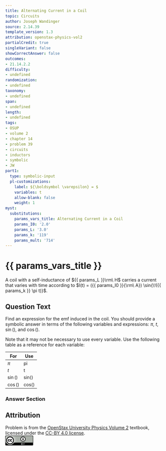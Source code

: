 ```yaml
---
title: Alternating Current in a Coil
topic: Circuits
author: Joseph Wandinger
source: 2.14.39
template_version: 1.3
attribution: openstax-physics-vol2
partialCredit: true
singleVariant: false
showCorrectAnswer: false
outcomes:
- 21.14.2.2
difficulty:
- undefined
randomization:
- undefined
taxonomy:
- undefined
span:
- undefined
length:
- undefined
tags:
- OSUP
- volume 2
- chapter 14
- problem 39
- circuits
- inductors
- symbolic
- JW
part1:
  type: symbolic-input
  pl-customizations:
    label: ${\boldsymbol \varepsilon} = $
    variables: t
    allow-blank: false
    weight: 1
myst:
  substitutions:
    params_vars_title: Alternating Current in a Coil
    params_I0: '2.0'
    params_L: '3.0'
    params_k: '119'
    params_mult: '714'
---
```

# {{ params_vars_title }}
A coil with a self-inductance of ${{ params_L }}\rm\ H$ carries a current that varies with time according to $I(t) = ({{ params_I0 }}{\rm\ A}) \sin{\!({{ params_k }} \pi t)}$.

## Question Text

Find an expression for the emf induced in the coil.
You should provide a symbolic answer in terms of the following variables and expressions: $\pi$, $t$, $\sin()$, and $\cos()$.

Note that it may not be necessary to use every variable. Use the following table as a reference for each variable:

| For      | Use   |
|----------|-------|
| $\pi$    | pi    |
| $t$      | t     |
| $\sin()$ | sin() |
| $\cos()$ | cos() |

### Answer Section

## Attribution

Problem is from the [OpenStax University Physics Volume 2](https://openstax.org/details/books/university-physics-volume-2) textbook, licensed under the [CC-BY 4.0 license](https://creativecommons.org/licenses/by/4.0/).<br>![Image representing the Creative Commons 4.0 BY license.](https://raw.githubusercontent.com/firasm/bits/master/by.png)
